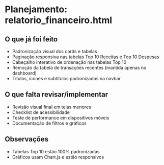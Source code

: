 # Planejamento: relatorio_financeiro.html

## O que já foi feito
- Padronização visual dos cards e tabelas
- Paginação responsiva nas tabelas Top 10 Receitas e Top 10 Despesas
- Cabeçalho interativo de ordenação nas tabelas Top 10
- Remoção da tabela de transações recentes (mantida apenas no dashboard)
- Títulos, ícones e subtítulos padronizados na navbar

## O que falta revisar/implementar
- Revisão visual final em telas menores
- Checklist de acessibilidade
- Teste de performance em dispositivos móveis
- Documentação de filtros e gráficos

## Observações
- Tabelas Top 10 estão 100% padronizadas
- Gráficos usam Chart.js e estão responsivos 